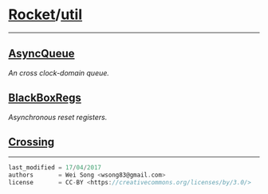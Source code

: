 [Rocket](Readme.md)/[util](https://github.com/ucb-bar/rocket-chip/tree/master/src/main/scala/util)
========================


**********************


[AsyncQueue](util/AsyncQueue.md)
----------------
*An cross clock-domain queue.*

[BlackBoxRegs](util/BlackBoxRegs.md)
----------------
*Asynchronous reset registers.*

[Crossing](util/Crossing.md)
----------------

**********************

```scala
last_modified = 17/04/2017
authors       = Wei Song <wsong83@gmail.com>
license       = CC-BY <https://creativecommons.org/licenses/by/3.0/>
```

